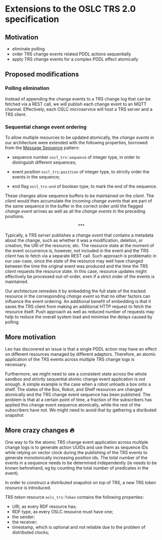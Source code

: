 # Extensions to the OSLC TRS 2.0 specification

## Motivation

- eliminate polling
- order TRS change events related PDDL actions sequentially
- apply TRS change events for a complex PDDL effect atomically

## Proposed modifications

### Polling elimination

Instead of appending the change events to a TRS change log that can be fetched
via a REST call, we will publish each change event to an MQTT channel.
Effectively, each OSLC microservice will host a TRS server and a TRS client.

### Sequential change event ordering


To allow multiple resources to be updated atomically, the _change events_ in our
architecture were extended with the following properties, borrowed from the
[Message Sequence](http://www.enterpriseintegrationpatterns.com/patterns/messaging/MessageSequence.html) pattern:

- sequence number `oscl_trs:sequence` of integer type, in order to distinguish
  different sequences;

- event position `oscl_trs:position` of integer type, to strictly order the
  events in the sequence;

- end flag `oscl_trs:end` of boolean type, to mark the end of the sequence.

These changes allow sequence buffers to be maintained on the _client_. The
_client_ would then accumulate the incoming _change events_ that are part of the
same sequence in the buffer in the correct order until the flagged _change
event_ arrives as well as all the _change events_ in the preceding positions.

<div style="text-align:center">***</div>

Typically, a TRS _server_ publishes a _change event_ that contains a metadata
about the change, such as whether it was a modification, deletion, or creation;
the URI of the resource; etc. The resource state at the moment of the event
occurrence is, however, not included in the event and the TRS _client_ has to
fetch via a separate REST call. Such approach is problematic in our use-case,
since the state of the resource may well have changed between the time the
original event was produced and the time the TRS _client_ requests the resource
state. In this case, resource updates might effectively be processed
out-of-order, even if a strict order of the events is maintained.

Our architecture remedies it by embedding the full state of the tracked resource
in the corresponding _change event_ so that no other factors can influence the
event ordering. An additional benefit of embedding is that it saves the TRS
client from making an additional HTTP request to fetch the resource itself. Push
approach as well as reduced number of requests may help to reduce the overall
system load and minimise the delays caused by polling.

## More motivation

Leo has discovered an issue is that a single PDDL action may have an effect on
different resources managed by different adaptors. Therefore, an atomic
application of the TRS events across multiple TRS change logs is necessary.

Furthermore, we might need to see a consistent state across the whole sandbox
and strictly sequential atomic change event application is not enough. A simple
example is the case when a robot unloads a box onto a shelf. The states of the
Box, Robot, and Shelf resources are changed atomically and the TRS change event
sequence has been published. The problem is that at a certain point of time, a
fraction of the subscribers has applied this change event sequence atomically,
while the rest of the subscribers have not. We might need to avoid that by
gathering a disributed snapshot

## More crazy changes :fire:

One way to fix the atomic TRS change event application across multiple change
logs is to generate action UUIDs and use them as sequence IDs while relying on
vector clock during the publishing of the TRS events to generate monotonically
increasing position ids. The total number of the events in a sequence needs to
be determined independently (ie needs to be known beforehand, eg by counting the
total number of predicates in the event).

In order to construct a distributed snapshot on top of TRS, a new TRS _token
resource_ is introduced.

TRS _token_ resource `oslc_trs:Token` contains the following properties:

- URI, as every RDF resource has;
- RDF type, as every OSLC resource must have one;
- the sender;
- the receiver;
- timestamp, which is optional and not reliable due to the problem of
  distributed clocks;
